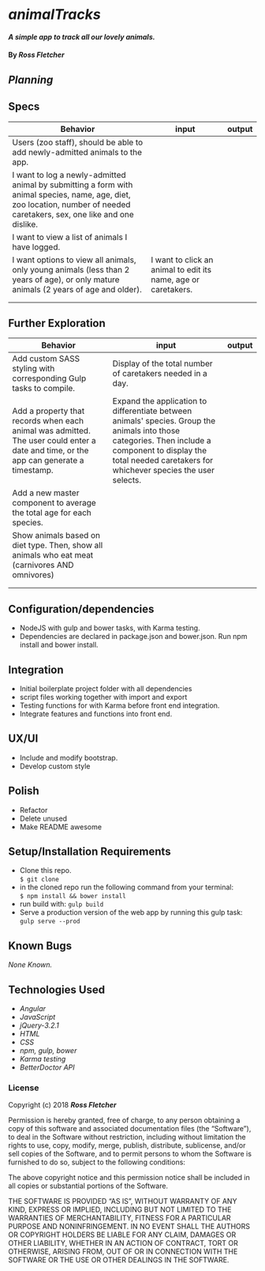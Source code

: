 # _animalTracks_

#### _A simple app to track all our lovely animals._

#### By _**Ross Fletcher**_

## _Planning_

## Specs

| Behavior  | input  | output  |
|---|---|---|
| Users (zoo staff), should be able to add newly-admitted animals to the app.  |   |   |
| I want to log a newly-admitted animal by submitting a form with animal species, name, age, diet, zoo location, number of needed caretakers, sex, one like and one dislike.  |   |   |
| I want to view a list of animals I have logged.  |   |   |
| I want options to view all animals, only young animals (less than 2 years of age), or only mature animals (2 years of age and older).  | I want to click an animal to edit its name, age or caretakers.  |   |
|   |   |   |
|   |   |   |


## Further Exploration

| Behavior  | input  | output  |
|---|---|---|
| Add custom SASS styling with corresponding Gulp tasks to compile.  | Display of the total number of caretakers needed in a day.  |   |
| Add a property that records when each animal was admitted. The user could enter a date and time, or the app can generate a timestamp.  | Expand the application to differentiate between animals' species. Group the animals into those categories. Then include a component to display the total needed caretakers for whichever species the user selects.  |   |
| Add a new master component to average the total age for each species.  |   |   |
| Show animals based on diet type. Then, show all animals who eat meat (carnivores AND omnivores)  |   |   |
|   |   |   |
|   |   |   |


## Configuration/dependencies
  * NodeJS with gulp and bower tasks, with Karma testing.
  * Dependencies are declared in package.json and bower.json. Run npm install and bower install.



## Integration
  * Initial boilerplate project folder with all dependencies
  * script files working together with import and export
  * Testing functions for with Karma before front end integration.
  * Integrate features and functions into front end.

## UX/UI
  * Include and modify bootstrap.
  * Develop custom style

## Polish
  * Refactor
  * Delete unused
  * Make README awesome


## Setup/Installation Requirements


* Clone this repo. <br/>
`$ git clone `
* in the cloned repo run the following command from your terminal: <br/>
`$ npm install && bower install`
* run build with:
`gulp build`
* Serve a production version of the web app by running this gulp task: <br/>
`gulp serve --prod`

## Known Bugs

_None Known._

## Technologies Used

* _Angular_
* _JavaScript_
* _jQuery-3.2.1_
* _HTML_
* _CSS_
* _npm, gulp, bower_
* _Karma testing_
* _BetterDoctor API_

### License

Copyright (c) 2018 **_Ross Fletcher_**

Permission is hereby granted, free of charge, to any person obtaining a copy of this software and associated documentation files (the “Software”), to deal in the Software without restriction, including without limitation the rights to use, copy, modify, merge, publish, distribute, sublicense, and/or sell copies of the Software, and to permit persons to whom the Software is furnished to do so, subject to the following conditions:

The above copyright notice and this permission notice shall be included in all copies or substantial portions of the Software.

THE SOFTWARE IS PROVIDED “AS IS”, WITHOUT WARRANTY OF ANY KIND, EXPRESS OR IMPLIED, INCLUDING BUT NOT LIMITED TO THE WARRANTIES OF MERCHANTABILITY, FITNESS FOR A PARTICULAR PURPOSE AND NONINFRINGEMENT. IN NO EVENT SHALL THE AUTHORS OR COPYRIGHT HOLDERS BE LIABLE FOR ANY CLAIM, DAMAGES OR OTHER LIABILITY, WHETHER IN AN ACTION OF CONTRACT, TORT OR OTHERWISE, ARISING FROM, OUT OF OR IN CONNECTION WITH THE SOFTWARE OR THE USE OR OTHER DEALINGS IN THE SOFTWARE.
